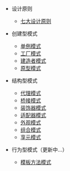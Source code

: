 * 设计原则

  * [七大设计原则](docs/design-principle.md)

* 创建型模式

  * [单例模式](docs/singleton-pattern.md)
  * [工厂模式](docs/factory-pattern.md)
  * [建造者模式](docs/builder-pattern.md)
  * [原型模式](docs/prototype-pattern.md)

* 结构型模式

  * [代理模式](docs/proxy-pattern.md)
  * [桥接模式](docs/bridge-pattern.md)
  * [装饰器模式](docs/decorator-pattern.md)
  * [适配器模式](docs/adapter-pattern.md)
  * [外观模式](docs/facade-pattern.md)
  * [组合模式](docs/composite-pattern.md)
  * [享元模式](docs/flyweight-pattern.md)

* 行为型模式（更新中...）

  * [模板方法模式](docs/template-method-pattern.md)
  
  <!--  * [命令模式]()
  * [访问者模式]()
  * [迭代器模式]()
  * [观察者模式]()
  * [中介者模式]()
  * [备忘录模式]()
  * [解释器模式]()
  * [状态模式]()
  * [策略模式]()
  * [职责链模式（责任链模式）]() -->

